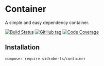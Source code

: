 # Container

A simple and easy dependency container.

[![Build Status](https://travis-ci.org/SidRoberts/container.svg?branch=master)](https://travis-ci.org/SidRoberts/container)
[![GitHub tag](https://img.shields.io/github/tag/sidroberts/container.svg?maxAge=2592000)]()
[![Code Coverage](https://scrutinizer-ci.com/g/SidRoberts/container/badges/coverage.png?b=master)](https://scrutinizer-ci.com/g/SidRoberts/container/?branch=master)



## Installation

```bash
composer require sidroberts/container
```
